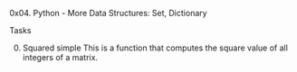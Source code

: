 0x04. Python - More Data Structures: Set, Dictionary

Tasks

0. Squared simple
This is a function that computes the square value of all integers of a matrix.
